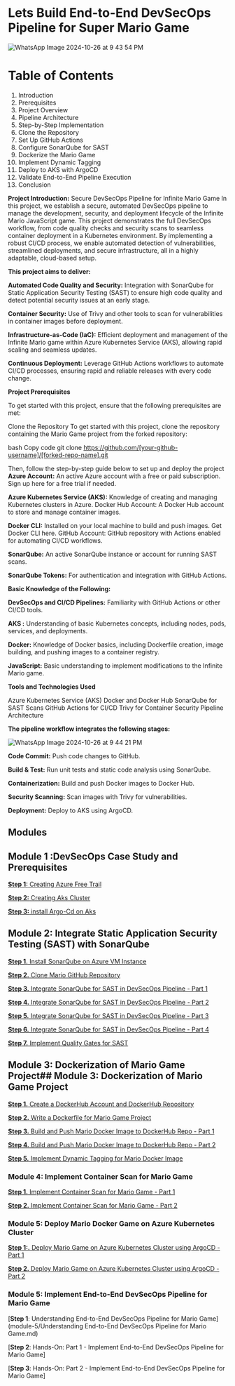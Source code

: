 # Lets Build End-to-End DevSecOps Pipeline for Super Mario Game
![WhatsApp Image 2024-10-26 at 9 43 54 PM](https://github.com/user-attachments/assets/546890df-a20c-4676-82cd-2e0f425914fc)

# Table of Contents

1. Introduction
2. Prerequisites
3. Project Overview
4. Pipeline Architecture
5. Step-by-Step Implementation
6. Clone the Repository
7. Set Up GitHub Actions
8. Configure SonarQube for SAST
9. Dockerize the Mario Game
10. Implement Dynamic Tagging
11. Deploy to AKS with ArgoCD
12. Validate End-to-End Pipeline Execution
13. Conclusion


**Project Introduction:** Secure DevSecOps Pipeline for Infinite Mario Game In this project, we establish a secure, automated DevSecOps pipeline to manage the development, security, and deployment lifecycle of the Infinite Mario JavaScript game. This project demonstrates the full DevSecOps workflow, from code quality checks and security scans to seamless container deployment in a Kubernetes environment. By implementing a robust CI/CD process, we enable automated detection of vulnerabilities, streamlined deployments, and secure infrastructure, all in a highly adaptable, cloud-based setup.

**This project aims to deliver:**

**Automated Code Quality and Security:** Integration with SonarQube for Static Application Security Testing (SAST) to ensure high code quality and detect potential security issues at an early stage. 

**Container Security:** Use of Trivy and other tools to scan for vulnerabilities in container images before deployment.

**Infrastructure-as-Code (IaC):** Efficient deployment and management of the Infinite Mario game within Azure Kubernetes Service (AKS), allowing rapid scaling and seamless updates.

**Continuous Deployment:** Leverage GitHub Actions workflows to automate CI/CD processes, ensuring rapid and reliable releases with every code change.

**Project Prerequisites**

To get started with this project, ensure that the following prerequisites are met:

Clone the Repository
To get started with this project, clone the repository containing the Mario Game project from the forked repository:

bash
Copy code
git clone https://github.com/[your-github-username]/[forked-repo-name].git

Then, follow the step-by-step guide below to set up and deploy the project
**Azure Account:** An active Azure account with a free or paid subscription. Sign up here for a free trial if needed.

**Azure Kubernetes Service (AKS):** Knowledge of creating and managing Kubernetes clusters in Azure. Docker Hub Account: A Docker Hub account to store and manage container images.

**Docker CLI:** Installed on your local machine to build and push images. Get Docker CLI here. GitHub Account: GitHub repository with Actions enabled for automating CI/CD workflows.

**SonarQube:** An active SonarQube instance or account for running SAST scans.

**SonarQube Tokens:** For authentication and integration with GitHub Actions.

**Basic Knowledge of the Following:**

**DevSecOps and CI/CD Pipelines:** Familiarity with GitHub Actions or other CI/CD tools.

**AKS :** Understanding of basic Kubernetes concepts, including nodes, pods, services, and deployments.

**Docker:** Knowledge of Docker basics, including Dockerfile creation, image building, and pushing images to a container registry.

**JavaScript:** Basic understanding to implement modifications to the Infinite Mario game.

**Tools and Technologies Used**

Azure Kubernetes Service (AKS) Docker and Docker Hub SonarQube for SAST Scans GitHub Actions for CI/CD Trivy for Container Security
Pipeline Architecture

**The pipeline workflow integrates the following stages:**


![WhatsApp Image 2024-10-26 at 9 44 21 PM](https://github.com/user-attachments/assets/76c2f2b6-4ff2-48cd-9cfc-11d7bb0e1089)


**Code Commit:** Push code changes to GitHub.

**Build & Test:** Run unit tests and static code analysis using SonarQube.

**Containerization:** Build and push Docker images to Docker Hub.

**Security Scanning:** Scan images with Trivy for vulnerabilities.

**Deployment:** Deploy to AKS using ArgoCD.


## Modules

## Module 1 :DevSecOps Case Study and Prerequisites

[**Step 1:** Creating Azure Free Trail](./module_1_prerequisites/1-azure-account.md)

[**Step 2:** Creating Aks Cluster](./module_1_prerequisites/step-2-creating-AKS-cluster.md)

[**Step 3:** install Argo-Cd on Aks](./module_1_prerequisites/Step-3-install-argocd-on-aks.md)

## Module 2: Integrate Static Application Security Testing (SAST) with SonarQube

[**Step 1.** Install SonarQube on Azure VM Instance](module-2/step-8-install-sonarqube-azure-vm.md)

[**Step 2.** Clone Mario GitHub Repository](module-2/step-9-clone-mario-repo.md)

[**Step 3.** Integrate SonarQube for SAST in DevSecOps Pipeline - Part 1](module-2/step-10-integrate-sonarqube-sast-part1.md)

[**Step 4.** Integrate SonarQube for SAST in DevSecOps Pipeline - Part 2](module-2/step-11-integrate-sonarqube-sast-part2.md)

[**Step 5.** Integrate SonarQube for SAST in DevSecOps Pipeline - Part 3](module-2/step-12-integrate-sonarqube-sast-part3.md)

[**Step 6.** Integrate SonarQube for SAST in DevSecOps Pipeline - Part 4](module-2/step-13-integrate-sonarqube-sast-part4.md)

[**Step 7.** Implement Quality Gates for SAST](module-2/step-14-implement-quality-gates.md)




## Module 3: Dockerization of Mario Game Project## Module 3: Dockerization of Mario Game Project

[**Step 1.** Create a DockerHub Account and DockerHub Repository](module-3/step-1-create-dockerhub-account.md)

[**Step 2.** Write a Dockerfile for Mario Game Project](module-3/step-2-write-dockerfile.md)

[**Step 3.** Build and Push Mario Docker Image to DockerHub Repo - Part 1](module-3/step-3-build-push-mario-docker-image-part1.md)

[**Step 4.** Build and Push Mario Docker Image to DockerHub Repo - Part 2](module-3/step-4-build-push-mario-docker-image-part2.md)

[**Step 5.** Implement Dynamic Tagging for Mario Docker Image](module-3/step-5-implement-dynamic-tagging.md)

### Module 4: Implement Container Scan for Mario Game

 [**Step 1.** Implement Container Scan for Mario Game - Part 1](module-4/step-1-Implement-conatiner-scan.md)

 [**Step 2.** Implement Container Scan for Mario Game - Part 2](module-4/step-2-Implement-container-scan-part-2.md)

### Module 5: Deploy Mario Docker Game on Azure Kubernetes Cluster

 [**Step 1:.** Deploy Mario Game on Azure Kubernetes Cluster using ArgoCD - Part 1](module-5/Deploy-Mario-Game-on-Azure-Kubernetes-Cluster-using-ArgoCD-Part-1.md)
 
 [**Step 2.** Deploy Mario Game on Azure Kubernetes Cluster using ArgoCD - Part 2](module-5/Deploy-Mario-Game-on-Azure-Kubernetes-Cluster-using-ArgoCD-Part-2.md)

### Module 5: Implement End-to-End DevSecOps Pipeline for Mario Game

 [**Step 1**: Understanding End-to-End DevSecOps Pipeline for Mario Game](module-5/Understanding End-to-End DevSecOps Pipeline for Mario Game.md)
 
 [**Step 2**: Hands-On: Part 1 - Implement End-to-End DevSecOps Pipeline for Mario Game]
 
 [**Step 3**: Hands-On: Part 2 - Implement End-to-End DevSecOps Pipeline for Mario Game]






